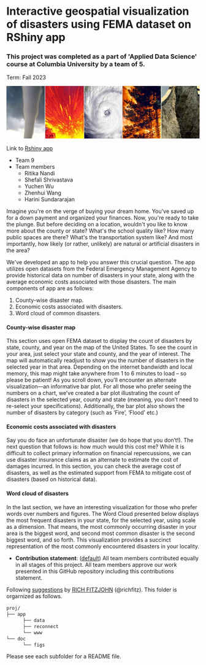 # Interactive geospatial visualization of disasters using FEMA dataset on RShiny app

### This project was completed as a part of 'Applied Data Science' course at Columbia University by a team of 5.

Term: Fall 2023

![screenshot](doc/figs/hurricane.png)

Link to [Rshiny app](https://dj3tzj-ritika-nandi.shinyapps.io/ADS-Fall2023-Project2-Group9/)

+ Team 9
+ Team members
	+ Ritika Nandi
	+ Shefali Shrivastava
	+ Yuchen Wu
	+ Zhenhui Wang
	+ Harini Sundararajan


Imagine you're on the verge of buying your dream home. You've saved up for a down payment and organized your finances. Now, you're ready to take the plunge. But before deciding on a location, wouldn't you like to know more about the county or state? What's the school quality like? How many public spaces are there? What's the transportation system like? And most importantly, how likely (or rather, unlikely) are natural or artificial disasters in the area?

We've developed an app to help you answer this crucial question. The app utilizes open datasets from the Federal Emergency Management Agency to provide historical data on number of disasters in your state, along with the average economic costs associated with those disasters. The main components of app are as follows:
1. County-wise disaster map.
2. Economic costs associated with disasters.
3. Word cloud of common disasters.

#### County-wise disaster map
This section uses open FEMA dataset to display the count of disasters by state, county, and year on the map of the United States. To see the count in your area, just select your state and county, and the year of interest. The map will automatically readjust to show you the number of disasters in the selected year in that area. Depending on the internet bandwidth and local memory, this map might take anywhere from 1 to 6 minutes to load – so please be patient!
As you scroll down, you'll encounter an alternate visualization—an informative bar plot. For all those who prefer seeing the numbers on a chart, we’ve created a bar plot illustrating the count of disasters in the selected year, county and state (meaning, you don’t need to re-select your specifications). Additionally, the bar plot also shows the number of disasters by category (such as ‘Fire’, ‘Flood’ etc.)

#### Economic costs associated with disasters
Say you do face an unfortunate disaster (we do hope that you don’t!). The next question that follows is: how much would this cost me? While it is difficult to collect primary information on financial repercussions, we can use disaster insurance claims as an alternate to estimate the cost of damages incurred.
In this section, you can check the average cost of disasters, as well as the estimated support from FEMA to mitigate cost of disasters (based on historical data). 

#### Word cloud of disasters
In the last section, we have an interesting visualization for those who prefer words over numbers and figures. The Word Cloud presented below displays the most frequent disasters in your state, for the selected year, using scale as a dimension. That means, the most commonly occurring disaster in your area is the biggest word, and second most common disaster is the second biggest word, and so forth. This visualization provides a succinct representation of the most commonly encountered disasters in your locality.


+ **Contribution statement**: ([default](doc/a_note_on_contributions.md)) All team members contributed equally in all stages of this project. All team members approve our work presented in this GitHub repository including this contributions statement. 

Following [suggestions](http://nicercode.github.io/blog/2013-04-05-projects/) by [RICH FITZJOHN](http://nicercode.github.io/about/#Team) (@richfitz). This folder is orgarnized as follows.

```
proj/
├── app
      ├── data
      ├── reconnect
      └── www
└── doc
      └── figs
```

Please see each subfolder for a README file.


